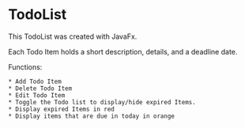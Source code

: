 # TodoList

This TodoList was created with JavaFx. 

Each Todo Item holds a short description, details, and a deadline date.

Functions:

    * Add Todo Item
    * Delete Todo Item
    * Edit Todo Item
    * Toggle the Todo list to display/hide expired Items.
    * Display expired Items in red
    * Display items that are due in today in orange
    
